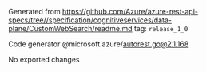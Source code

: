 Generated from https://github.com/Azure/azure-rest-api-specs/tree//specification/cognitiveservices/data-plane/CustomWebSearch/readme.md tag: `release_1_0`

Code generator @microsoft.azure/autorest.go@2.1.168

No exported changes